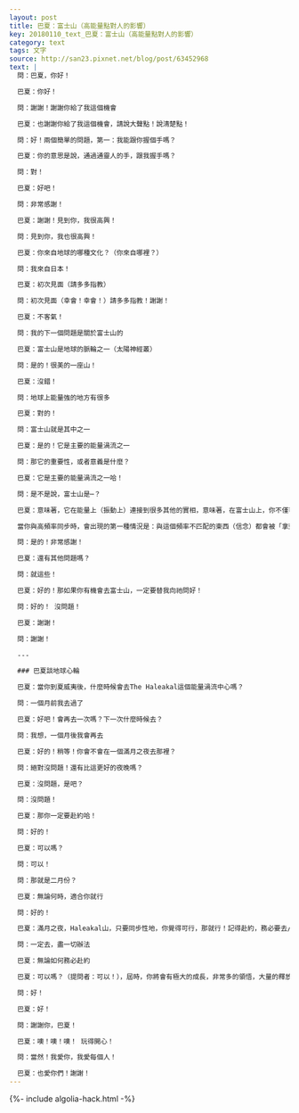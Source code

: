 ```yaml
---
layout: post
title: 巴夏：富士山（高能量點對人的影響）
key: 20180110_text_巴夏：富士山（高能量點對人的影響）
category: text
tags: 文字
source: http://san23.pixnet.net/blog/post/63452968
text: |
  問：巴夏，你好！

  巴夏：你好！

  問：謝謝！謝謝你給了我這個機會

  巴夏：也謝謝你給了我這個機會，請說大聲點！說清楚點！

  問：好！兩個簡單的問題，第一：我能跟你握個手嗎？

  巴夏：你的意思是說，通過通靈人的手，跟我握手嗎？

  問：對！

  巴夏：好吧！

  問：非常感謝！

  巴夏：謝謝！見到你，我很高興！

  問：見到你，我也很高興！

  巴夏：你來自地球的哪種文化？（你來自哪裡？）

  問：我來自日本！

  巴夏：初次見面（請多多指教）

  問：初次見面（幸會！幸會！）請多多指教！謝謝！

  巴夏：不客氣！

  問：我的下一個問題是關於富士山的

  巴夏：富士山是地球的脈輪之一（太陽神經叢）

  問：是的！很美的一座山！

  巴夏：沒錯！

  問：地球上能量強的地方有很多

  巴夏：對的！

  問：富士山就是其中之一

  巴夏：是的！它是主要的能量渦流之一

  問：那它的重要性，或者意義是什麼？

  巴夏：它是主要的能量渦流之一哈！

  問：是不是說，富士山是⋯？

  巴夏：意味著，它在能量上（振動上）連接到很多其他的實相，意味著，在富士山上，你不僅可以更容易地 與其他維度的實相的振頻同步，還能更容易地與你自己連接，與你的真我意識同步，要記住，富士山也只是個「自我意識許可」，但有些自我意識許可，就是利用了人類的集體共識（共同協議），人類的集體意識，因此，它們對大部分人都更容易適用，處在你們所說的「能量強的地方」，表明這個「自我意識許可」對你們大部分人都適用，換句話說，就是使得你們能允許自己跟高振頻同步（高我），但當你們與高振頻（高我）同步時（相匹配），並不意味著，一切都會如你們所說的：「一切都很美好！」（俚語：桃子和奶油）。

  當你與高頻率同步時，會出現的第一種情況是：與這個頻率不匹配的東西（信念）都會被「拿到檯面上」，這樣你就可以處理它們，並融合它們的能量，所以，很多人剛進入能量強的地方時，會發現自己的恐懼變大了，直到他們對恐懼做相應處理，並將它們的能量融入 到他們的真正振頻中，然後他們才真的「順利」起來，這對你有幫助嗎？

  問：是的！非常感謝！

  巴夏：還有其他問題嗎？

  問：就這些！

  巴夏：好的！那如果你有機會去富士山，一定要替我向祂問好！

  問：好的！ 沒問題！

  巴夏：謝謝！

  問：謝謝！

  ---

  ### 巴夏談地球心輪

  巴夏：當你到夏威夷後，什麼時候會去The Haleakal這個能量渦流中心嗎？

  問：一個月前我去過了

  巴夏：好吧！會再去一次嗎？下一次什麼時候去？

  問：我想，一個月後我會再去

  巴夏：好的！稍等！你會不會在一個滿月之夜去那裡？

  問：絕對沒問題！還有比這更好的夜晚嗎？

  巴夏：沒問題，是吧？

  問：沒問題！

  巴夏：那你一定要赴約哈！

  問：好的！

  巴夏：可以嗎？

  問：可以！

  問：那就是二月份？

  巴夏：無論何時，適合你就行

  問：好的！

  巴夏：滿月之夜，Haleakal山，只要同步性地，你覺得可行，那就行！記得赴約，務必要去/盡一切辦法

  問：一定去，盡一切辦法

  巴夏：無論如何務必赴約

  巴夏：可以嗎？（提問者：可以！），屆時，你將會有極大的成長，非常多的領悟，大量的釋放，大量的更新，極大的轉變，極大的「成為」，並對你的新身份，你也會更加清晰明瞭，你在現有關係中的互動方式，也將發生極大的改變，改變也將漸漸擴展到你所有的關係中，並朝向與真我同頻的方向不斷發展

  問：好！

  巴夏：好！

  問：謝謝你，巴夏！

  巴夏：噢！噢！噢！ 玩得開心！

  問：當然！我愛你，我愛每個人！

  巴夏：也愛你們！謝謝！
---
```


{%- include algolia-hack.html -%}
